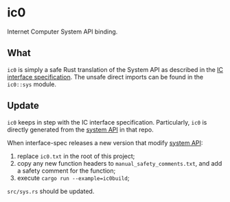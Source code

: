 # ic0

Internet Computer System API binding.

## What

`ic0` is simply a safe Rust translation of the System API as described in the [IC interface specification][1]. The unsafe direct imports can be found in the `ic0::sys` module.

## Update

`ic0` keeps in step with the IC interface specification. Particularly, `ic0` is directly generated from the [system API][1] in that repo.

When interface-spec releases a new version that modify [system API][1]:

1. replace `ic0.txt` in the root of this project;
2. copy any new function headers to `manual_safety_comments.txt`, and add a safety comment for the function;
3. execute `cargo run --example=ic0build`;

`src/sys.rs` should be updated.

[1]: https://internetcomputer.org/docs/current/references/ic-interface-spec/#system-api-imports

